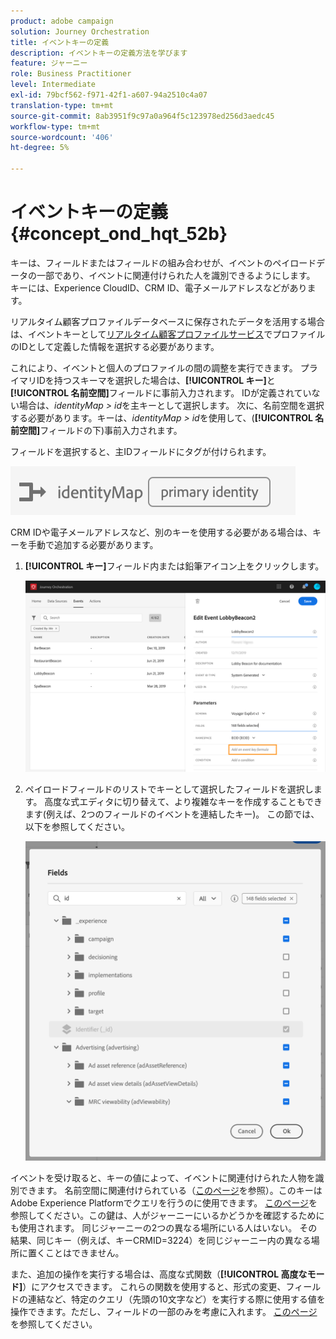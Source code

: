 ```yaml
---
product: adobe campaign
solution: Journey Orchestration
title: イベントキーの定義
description: イベントキーの定義方法を学びます
feature: ジャーニー
role: Business Practitioner
level: Intermediate
exl-id: 79bcf562-f971-42f1-a607-94a2510c4a07
translation-type: tm+mt
source-git-commit: 8ab3951f9c97a0a964f5c123978ed256d3aedc45
workflow-type: tm+mt
source-wordcount: '406'
ht-degree: 5%

---
```


# イベントキーの定義 {#concept_ond_hqt_52b}

キーは、フィールドまたはフィールドの組み合わせが、イベントのペイロードデータの一部であり、イベントに関連付けられた人を識別できるようにします。 キーには、Experience CloudID、CRM ID、電子メールアドレスなどがあります。

リアルタイム顧客プロファイルデータベースに保存されたデータを活用する場合は、イベントキーとして[リアルタイム顧客プロファイルサービス](https://docs.adobe.com/content/help/ja-JP/experience-platform/profile/home.html)でプロファイルのIDとして定義した情報を選択する必要があります。

これにより、イベントと個人のプロファイルの間の調整を実行できます。 プライマリIDを持つスキーマを選択した場合は、**[!UICONTROL キー]**&#x200B;と&#x200B;**[!UICONTROL 名前空間]**&#x200B;フィールドに事前入力されます。 IDが定義されていない場合は、_identityMap > id_&#x200B;を主キーとして選択します。 次に、名前空間を選択する必要があります。キーは、_identityMap > id_&#x200B;を使用して、(**[!UICONTROL 名前空間]**&#x200B;フィールドの下)事前入力されます。

フィールドを選択すると、主IDフィールドにタグが付けられます。

![](../assets/primary-identity.png)

CRM IDや電子メールアドレスなど、別のキーを使用する必要がある場合は、キーを手動で追加する必要があります。

1. **[!UICONTROL キー]**&#x200B;フィールド内または鉛筆アイコン上をクリックします。

   ![](../assets/journey16.png)

1. ペイロードフィールドのリストでキーとして選択したフィールドを選択します。 高度な式エディタに切り替えて、より複雑なキーを作成することもできます(例えば、2つのフィールドのイベントを連結したキー)。 この節では、以下を参照してください。

   ![](../assets/journey20.png)

イベントを受け取ると、キーの値によって、イベントに関連付けられた人物を識別できます。 名前空間に関連付けられている（[このページ](../event/selecting-the-namespace.md)を参照）。このキーはAdobe Experience Platformでクエリを行うのに使用できます。 [このページ](../building-journeys/about-orchestration-activities.md)を参照してください。この鍵は、人がジャーニーにいるかどうかを確認するためにも使用されます。 同じジャーニーの2つの異なる場所にいる人はいない。 その結果、同じキー（例えば、キーCRMID=3224）を同じジャーニー内の異なる場所に置くことはできません。

また、追加の操作を実行する場合は、高度な式関数（**[!UICONTROL 高度なモード]**）にアクセスできます。 これらの関数を使用すると、形式の変更、フィールドの連結など、特定のクエリ（先頭の10文字など）を実行する際に使用する値を操作できます。ただし、フィールドの一部のみを考慮に入れます。 [このページ](../expression/expressionadvanced.md)を参照してください。
